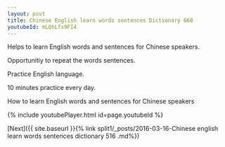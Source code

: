 ```yaml
---
layout: post
title: Chinese English learn words sentences Dictionary 668 
youtubeId: mLQhLfs9FI4
---
```

 
 
Helps to learn English words and sentences for Chinese speakers.

Opportunitiy to repeat the words sentences. 

Practice English language. 
 
10 minutes practice every day. 
 
How to learn English words and sentences for Chinese speakers 
 
{% include youtubePlayer.html id=page.youtubeId %}
 
 
[Next]({{ site.baseurl }}{% link  split1/_posts/2016-03-16-Chinese english learn words sentences dictionary 516 .md%})
 
